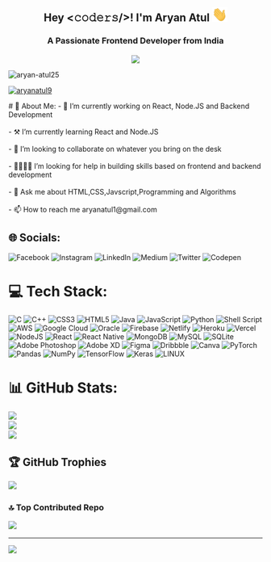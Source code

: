 <h2 align="center"> Hey <𝚌𝚘𝚍𝚎𝚛𝚜/>! I'm Aryan Atul <img src="https://raw.githubusercontent.com/ABSphreak/ABSphreak/master/gifs/Hi.gif" width="30"></h2>
<h3 align="center">A Passionate Frontend Developer from India</h3>
<p align='center'>
<img align="center" src="https://repository-images.githubusercontent.com/462900780/0a10af70-6cbf-46df-9071-0ff586a3b1d6" >
</p>

<p align="left"> <img src="https://komarev.com/ghpvc/?username=aryan-atul25&label=Profile%20views&color=0e75b6&style=flat" alt="aryan-atul25" /> </p>

<p align="left"> <a href="https://twitter.com/aryanatul9" target="blank"><img src="https://img.shields.io/twitter/follow/aryanatul9?logo=twitter&style=for-the-badge" alt="aryanatul9" /></a> </p>
# 💫 About Me:
- 🔭 I’m currently working on React, Node.JS and Backend Development<br><br>- ⚒ I’m currently learning React and Node.JS<br><br>- 🙌 I’m looking to collaborate on whatever you bring on the desk<br><br>- 🫱🏻‍🫲🏼 I’m looking for help in building skills based on frontend and backend development<br><br>- 🔡 Ask me about HTML,CSS,Javscript,Programming and Algorithms<br><br>- 📫 How to reach me aryanatul1@gmail.com


## 🌐 Socials:
![Facebook](https://img.shields.io/badge/Facebook-%231877F2.svg?logo=Facebook&logoColor=white)
![Instagram](https://img.shields.io/badge/Instagram-%23E4405F.svg?logo=Instagram&logoColor=white)
![LinkedIn](https://img.shields.io/badge/LinkedIn-%230077B5.svg?logo=linkedin&logoColor=white)
![Medium](https://img.shields.io/badge/Medium-12100E?logo=medium&logoColor=white)
![Twitter](https://img.shields.io/badge/Twitter-%231DA1F2.svg?logo=Twitter&logoColor=white)
![Codepen](https://img.shields.io/badge/Codepen-000000?style=for-the-badge&logo=codepen&logoColor=white)

# 💻 Tech Stack:
![C](https://img.shields.io/badge/c-%2300599C.svg?style=for-the-badge&logo=c&logoColor=white) ![C++](https://img.shields.io/badge/c++-%2300599C.svg?style=for-the-badge&logo=c%2B%2B&logoColor=white) ![CSS3](https://img.shields.io/badge/css3-%231572B6.svg?style=for-the-badge&logo=css3&logoColor=white) ![HTML5](https://img.shields.io/badge/html5-%23E34F26.svg?style=for-the-badge&logo=html5&logoColor=white) ![Java](https://img.shields.io/badge/java-%23ED8B00.svg?style=for-the-badge&logo=java&logoColor=white) ![JavaScript](https://img.shields.io/badge/javascript-%23323330.svg?style=for-the-badge&logo=javascript&logoColor=%23F7DF1E) ![Python](https://img.shields.io/badge/python-3670A0?style=for-the-badge&logo=python&logoColor=ffdd54) ![Shell Script](https://img.shields.io/badge/shell_script-%23121011.svg?style=for-the-badge&logo=gnu-bash&logoColor=white) ![AWS](https://img.shields.io/badge/AWS-%23FF9900.svg?style=for-the-badge&logo=amazon-aws&logoColor=white) ![Google Cloud](https://img.shields.io/badge/Google%20Cloud-%234285F4.svg?style=for-the-badge&logo=google-cloud&logoColor=white) ![Oracle](https://img.shields.io/badge/Oracle-F80000?style=for-the-badge&logo=oracle&logoColor=white) ![Firebase](https://img.shields.io/badge/firebase-%23039BE5.svg?style=for-the-badge&logo=firebase) ![Netlify](https://img.shields.io/badge/netlify-%23000000.svg?style=for-the-badge&logo=netlify&logoColor=#00C7B7) ![Heroku](https://img.shields.io/badge/heroku-%23430098.svg?style=for-the-badge&logo=heroku&logoColor=white) ![Vercel](https://img.shields.io/badge/vercel-%23000000.svg?style=for-the-badge&logo=vercel&logoColor=white) ![NodeJS](https://img.shields.io/badge/node.js-6DA55F?style=for-the-badge&logo=node.js&logoColor=white) ![React](https://img.shields.io/badge/react-%2320232a.svg?style=for-the-badge&logo=react&logoColor=%2361DAFB) ![React Native](https://img.shields.io/badge/react_native-%2320232a.svg?style=for-the-badge&logo=react&logoColor=%2361DAFB) ![MongoDB](https://img.shields.io/badge/MongoDB-%234ea94b.svg?style=for-the-badge&logo=mongodb&logoColor=white) ![MySQL](https://img.shields.io/badge/mysql-%2300f.svg?style=for-the-badge&logo=mysql&logoColor=white) ![SQLite](https://img.shields.io/badge/sqlite-%2307405e.svg?style=for-the-badge&logo=sqlite&logoColor=white) ![Adobe Photoshop](https://img.shields.io/badge/adobephotoshop-%2331A8FF.svg?style=for-the-badge&logo=adobephotoshop&logoColor=white) ![Adobe XD](https://img.shields.io/badge/Adobe%20XD-470137?style=for-the-badge&logo=Adobe%20XD&logoColor=#FF61F6) 	![Figma](https://img.shields.io/badge/figma-%23F24E1E.svg?style=for-the-badge&logo=figma&logoColor=white) ![Dribbble](https://img.shields.io/badge/Dribbble-EA4C89?style=for-the-badge&logo=dribbble&logoColor=white) ![Canva](https://img.shields.io/badge/Canva-%2300C4CC.svg?style=for-the-badge&logo=Canva&logoColor=white) ![PyTorch](https://img.shields.io/badge/PyTorch-%23EE4C2C.svg?style=for-the-badge&logo=PyTorch&logoColor=white) ![Pandas](https://img.shields.io/badge/pandas-%23150458.svg?style=for-the-badge&logo=pandas&logoColor=white) ![NumPy](https://img.shields.io/badge/numpy-%23013243.svg?style=for-the-badge&logo=numpy&logoColor=white) ![TensorFlow](https://img.shields.io/badge/TensorFlow-%23FF6F00.svg?style=for-the-badge&logo=TensorFlow&logoColor=white) ![Keras](https://img.shields.io/badge/Keras-%23D00000.svg?style=for-the-badge&logo=Keras&logoColor=white) ![LINUX](https://img.shields.io/badge/Linux-FCC624?style=for-the-badge&logo=linux&logoColor=black)
# 📊 GitHub Stats:
![](https://github-readme-stats.vercel.app/api?username=ARYAN-ATUL25&theme=dark&hide_border=false&include_all_commits=true&count_private=true)<br/>
![](https://github-readme-streak-stats.herokuapp.com/?user=ARYAN-ATUL25&theme=dark&hide_border=false)<br/>
![](https://github-readme-stats.vercel.app/api/top-langs/?username=ARYAN-ATUL25&theme=dark&hide_border=false&include_all_commits=true&count_private=true&layout=compact)

## 🏆 GitHub Trophies
![](https://github-profile-trophy.vercel.app/?username=ARYAN-ATUL25&theme=radical&no-frame=false&no-bg=true&margin-w=4)

### 🔝 Top Contributed Repo
![](https://github-contributor-stats.vercel.app/api?username=ARYAN-ATUL25&limit=5&theme=dark&combine_all_yearly_contributions=true)

---
[![](https://visitcount.itsvg.in/api?id=ARYAN-ATUL25&icon=0&color=0)](https://visitcount.itsvg.in)

